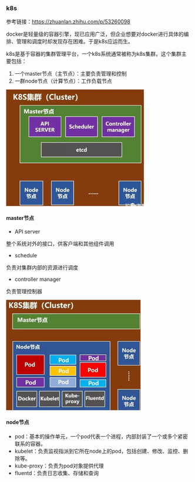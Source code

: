 ### k8s

参考链接：https://zhuanlan.zhihu.com/p/53260098

docker是轻量级的容器引擎，现已应用广泛，但企业想要对docker进行具体的编排、管理和调度时却发现存在困难。于是k8s应运而生。

k8s是基于容器的集群管理平台，一个k8s系统通常被称为k8s集群。这个集群主要包括：

1. 一个master节点（主节点）：主要负责管理和控制
2. 一群node节点（计算节点）：工作负载节点

<img src="k8s.assets/image-20200827204859483.png" alt="image-20200827204859483" style="zoom:50%;" />

#### master节点

- API server

整个系统对外的接口，供客户端和其他组件调用

- schedule

负责对集群内部的资源进行调度

- controller manager

负责管理控制器

<img src="k8s.assets/image-20200827205257912.png" alt="image-20200827205257912" style="zoom:50%;" />

#### node节点

- pod：基本的操作单元，一个pod代表一个进程，内部封装了一个或多个紧密联系的容器。
- kubelet：负责监视指派到它所在node上的pod，包括创建、修改、监控、删除等。
- kube-proxy：负责为pod对象提供代理
- fluentd：负责日志收集、存储和查询

